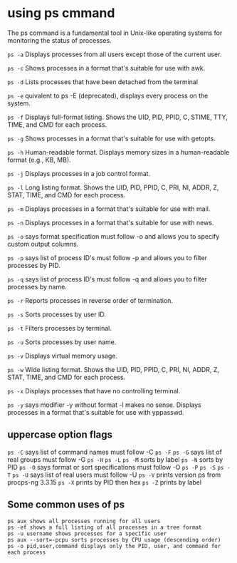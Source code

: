 # using ps cmmand

The ps command is a fundamental tool in Unix-like operating systems for monitoring the status of processes.

`ps -a` Displays processes from all users except those of the current user.

`ps -c` Shows processes in a format that's suitable for use with awk.

`ps -d` Lists processes that have been detached from the terminal

`ps -e` quivalent to ps -E (deprecated), displays every process on the system.

`ps -f` Displays full-format listing. Shows the UID, PID, PPID, C, STIME, TTY, TIME, and CMD for each process.

`ps -g` Shows processes in a format that's suitable for use with getopts.

`ps -h` Human-readable format. Displays memory sizes in a human-readable format (e.g., KB, MB).

`ps -j` Displays processes in a job control format.

`ps -l` Long listing format. Shows the UID, PID, PPID, C, PRI, NI, ADDR, Z, STAT, TIME, and CMD for each process.

`ps -m` Displays processes in a format that's suitable for use with mail.

`ps -n`  Displays processes in a format that's suitable for use with news.

`ps -o` says format specification must follow -o and allows you to specify custom output columns.

`ps -p` says list of process ID's must follow -p and allows you to filter processes by PID.

`ps -q` says list of process ID's must follow -q and allows you to filter processes by name.

`ps -r` Reports processes in reverse order of termination.

`ps -s` Sorts processes by user ID.

`ps -t` Filters processes by terminal.

`ps -u` Sorts processes by user name.

`ps -v` Displays virtual memory usage.

`ps -w` Wide listing format. Shows the UID, PID, PPID, C, PRI, NI, ADDR, Z, STAT, TIME, and CMD for each process.

`ps -x` Displays processes that have no controlling terminal.

`ps -y` says modifier -y without format -l makes no sense. Displays processes in a format that's suitable for use with yppasswd.

## uppercase option flags

`ps -C` says list of command names must follow -C
`ps -F`
`ps -G` says list of real groups must follow -G
`ps -H`
`ps -L`
`ps -M` sorts by label
`ps -N` sorts by PID
`ps -O` says format or sort specifications must follow -O
`ps -P`
`ps -S`
`ps -T`
`ps -U` says list of real users must follow -U
`ps -V` prints version ps from procps-ng 3.3.15
`ps -X` prints by PID then hex
`ps -Z` prints by label

## Some common uses of ps

    ps aux shows all processes running for all users
    ps -ef shows a full listing of all processes in a tree format
    ps -u username shows processes for a specific user
    ps aux --sort=-pcpu sorts processes by CPU usage (descending order)
    ps -o pid,user,command displays only the PID, user, and command for each process
